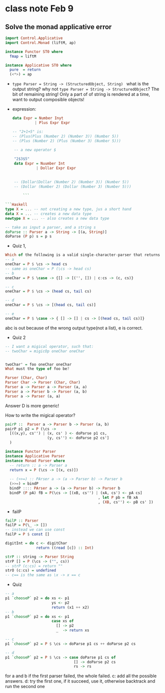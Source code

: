 # class note Feb 9

## Solve the monad applicative error
```Haskell
import Control.Applicative
import Control.Monad (liftM, ap)

instance Functor ST0 where
  fmap = liftM

instance Applicative ST0 where
  pure  = return
  (<*>) = ap
```


* `type Parser = String -> (StructuredObject, String) ` what is the output string? why not `type Parser = String -> StructuredObject`?  The bit of remaining string!
Only a part of of string is rendered at a time, want to output composible objects!

* expression:
    
    ```Haskell
    data Expr = Number Inyt
              | Plus Expr Expr
    
    -- "2+1+5" is:
    -- (Plus(Plus (Number 2) (Number 3)) (Number 5))
    -- (Plus (Number 2) (Plus (Number 3) (Number 5)))
    ```
    
    
```Haskell
    -- a new operator $
    
    "2$3$5"
    data Expr = Nuumber Int
              | Dollar Expr Expr
              
    
    -- (Dollar(Dollar (Number 2) (Number 3)) (Number 5))
    -- (Dollar (Number 2) (Dollar (Number 3) (Number 5)))
    
        ```

```Haskell
type X = ... -- not creating a new type, jus a short hand
data X = ... -- creates a new data type
newtype X = ... -- also creates a new data type
```

```Haskell
-- take as input a parser, and a string s
doParse :: Parser a -> String -> [(a, String)]
doParse (P p) s = p s
```

* Quiz 1,

```Haskell
Which of the following is a valid single-character-parser that returns the first Char from a string (if one exists.)
-- a
oneChar = P $ \cs -> head cs
-- same as oneChar = P (\cs -> head cs)
-- b
oneChar = P $ \case -> {[] -> [('', []) | c:cs -> (c, cs)}

-- c
oneChar = P $ \cs -> (head cs, tail cs)

-- d
oneChar = P $ \cs -> [(head cs, tail cs)]

-- e
oneChar = P $ \case -> { [] -> [] | cs -> [(head cs, tail cs)]}
```
abc is out because of the wrong output type(not a list), e is correct.

* Quiz 2

```Haskell
-- I want a migical operator, such that:
-- twoChar = migicOp oneChar oneChar


twoChar' = foo oneChar oneChar 
What must the type of foo be?

Parser (Char, Char)
Parser Char -> Parser (Char, Char)
Parser a -> Parser a -> Parser (a, a)
Parser a -> Parser b -> Parser (a, b)
Parser a -> Parser (a, a)

```

Answer D is more generic!


How to write the migical operator?
```Haskell
pairP ::  Parser a -> Parser b -> Parser (a, b)
pairP p1 p2 = P (\cs -> 
  [((x,y), cs'') | (x, cs' ) <- doParse p1 cs, 
                   (y, cs'') <- doParse p2 cs']
  )

```


```Haskell
instance Functor Parser
instance Applicative Parser
instance Monad Parser where
  -- return :: a -> Parser a
  return x = P (\cs -> [(x, cs)])
  
  -- (>>=) :: PArser a -> (a -> Parser b) -> Parser b
  (>>=) = bindP
  bindP :::: PArser a -> (a -> Parser b) -> Parser b
  bindP (P pA) fB = P(\cs -> [(xB, cs'') | (xA, cs') <- pA cs]
                                          , let P pb = fB xA
                                          , (XB, cs'') <- pB cs' ])

```

* failP
```Haskell
failP :: Parser 
failP = P(\_ -> [])
-- instead we can use const
failP = P $ const []
```

```Haskell
digitInt = do c <- digitChar
              return ((read [c]) :: Int)
```

```Haskell
strP :: string -> Parser String
strP [] = P (\cs -> ("", cs))
-- strP (c:cs) = return ""
strO (c:cs) = undefined
-- c== is the same as \x -> x == c
```

* Quiz

```Haskell
-- a 
p1 `chooseP` p2 = do xs <- p1
                     ys <- p2
                     return (x1 ++ x2) 
-- b
p1 `chooseP` p2 = do xs <- p1 
                     case xs of 
                       [] -> p2 
                       _  -> return xs

-- c
p1 `chooseP` p2 = P $ \cs -> doParse p1 cs ++ doParse p2 cs

-- d
p1 `chooseP` p2 = P $ \cs -> case doParse p1 cs of
                               [] -> doParse p2 cs
                               rs -> rs
```




for a and b if the first parser failed, the whole failed.
c: add all the possible answers.
d: try the first one, if it succeed, use it, otherwise backtrack and run the second one
